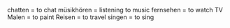 chatten = to chat
müsikhören = listening to music
fernsehen = to watch TV
Malen = to paint
Reisen = to travel
singen = to sing
